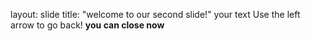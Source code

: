 layout: slide
title: "welcome to our second slide!"
your text
Use the left arrow to go back!
**you can close now**
